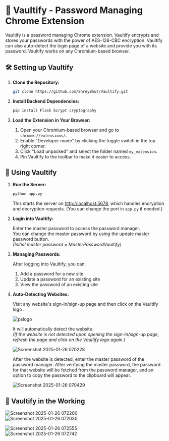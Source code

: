 # 🔐 Vaultify - Password Managing Chrome Extension

Vaultify is a password managing Chrome extension. Vaultify encrypts and stores your passwords with the power of AES-128-CBC encryption. Vaultify can also auto-detect the login page of a website and provide you with its password. Vaultify works on any Chromium-based browser.

## 🛠 Setting up Vaultify

1. **Clone the Repository:**
    ```sh
    git clone https://github.com/ShreyBhut/Vaultify.git
    ```

2. **Install Backend Dependencies:**
    ```sh
    pip install Flask bcrypt cryptography
    ```

3. **Load the Extension in Your Browser:**
    1. Open your Chromium-based browser and go to `chrome://extensions/`.
    2. Enable "Developer mode" by clicking the toggle switch in the top right corner.
    3. Click "Load unpacked" and select the folder named `my_extension`.
    4. Pin Vaultify to the toolbar to make it easier to access.

## 🚀 Using Vaultify

1. **Run the Server:**
    ```sh
    python app.py
    ```
    This starts the server on [http://localhost:5678](http://localhost:5678), which handles encryption and decryption requests. (You can change the port in `app.py` if needed.)

2. **Login into Vaultify:**

    Enter the master password to access the password manager.  
    You can change the master password by using the update master password button.  
    *(Initial master password = MasterPasswordVaultify)*

3. **Managing Passwords:**

    After logging into Vaultify, you can:
    1. Add a password for a new site
    2. Update a password for an existing site
    3. View the password of an existing site

4. **Auto-Detecting Websites:**

    Visit any website's sign-in/sign-up page and then click on the Vaultify logo . 

    ![pslogo](https://github.com/user-attachments/assets/f81e20ae-a7b7-48f9-b280-76a42ebea8a3)

    It will automatically detect the website.  
    *(If the website is not detected upon opening the sign-in/sign-up page, refresh the page and click on the Vaultify logo again.)*

    ![Screenshot 2025-01-26 070228](https://github.com/user-attachments/assets/34b96f2b-c0c7-4b15-a415-47dadbc480ca)

    After the website is detected, enter the master password of the password manager. After verifying the master password, the password for that website will be fetched from the password manager, and an option to copy the password to the clipboard will appear.

    ![Screenshot 2025-01-26 070429](https://github.com/user-attachments/assets/ea6bbf02-18e9-4aaf-8f9d-2c2ff86130d3)

## 🌟 Vaultify in the Working

![Screenshot 2025-01-26 072200](https://github.com/user-attachments/assets/4de8ddd4-e9f1-46a4-8720-0b1d7802a408)  
![Screenshot 2025-01-26 072030](https://github.com/user-attachments/assets/305923f6-0675-4909-820c-773bc71a6e08)



![Screenshot 2025-01-26 072555](https://github.com/user-attachments/assets/08d71406-ebff-49d7-8597-e7f06694a0e2)  
![Screenshot 2025-01-26 072742](https://github.com/user-attachments/assets/c39c3656-cf67-4608-9931-0de27460f631)
